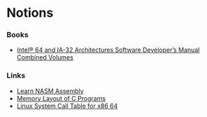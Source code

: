 # Notions

### Books

- [Intel® 64 and IA-32 Architectures Software Developer’s Manual Combined Volumes](https://software.intel.com/content/www/us/en/develop/download/intel-64-and-ia-32-architectures-sdm-combined-volumes-1-2a-2b-2c-2d-3a-3b-3c-3d-and-4.html)

### Links

- [Learn NASM Assembly](https://www.tutorialspoint.com/assembly_programming/index.htm)
- [Memory Layout of C Programs](https://www.geeksforgeeks.org/memory-layout-of-c-program/)
- [Linux System Call Table for x86 64](https://blog.rchapman.org/posts/Linux_System_Call_Table_for_x86_64/)
